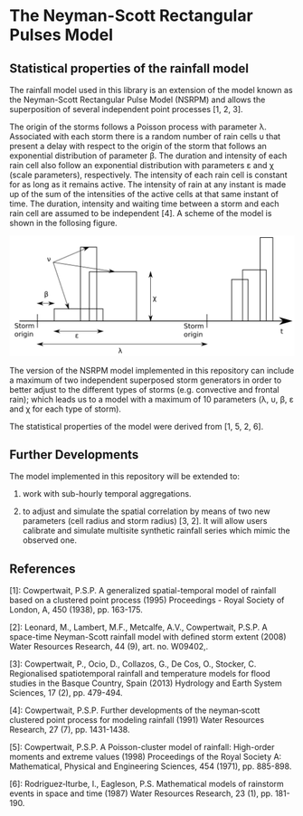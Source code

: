 # The Neyman-Scott Rectangular Pulses Model

## Statistical properties of the rainfall model

The rainfall model used in this library is an extension of the model known as the Neyman-Scott Rectangular Pulse Model (NSRPM) and allows the superposition of several independent point processes [1, 2, 3].

The origin of the storms follows a Poisson process with parameter &lambda;.  Associated with each storm there is a random number of rain cells &upsilon; that present a delay with respect to the origin of the storm that follows an exponential distribution of parameter &beta;. The duration and intensity of each rain cell also follow an exponential distribution with parameters &epsilon; and &chi; (scale parameters), respectively. The intensity of each rain cell is constant for as long as it remains active. The intensity of rain at any instant is made up of the sum of the intensities of the active cells at that same instant of time. The duration, intensity and waiting time between a storm and each rain cell are assumed to be independent [4]. A scheme of the model is shown in the follosing figure.

![Model scheme](ModelScheme.png)

The version of the NSRPM model implemented in this repository can include a maximum of two independent superposed storm generators in order to better adjust to the different types of storms (e.g. convective and frontal rain); which leads us to a model with a maximum of 10 parameters (&lambda;, &upsilon;, &beta;, &epsilon; and &chi; for each type of storm).

The statistical properties of the model were derived from [1, 5, 2, 6].

## Further Developments

The model implemented in this repository will be extended to:

1. work with sub-hourly temporal aggregations.

2. to adjust and simulate the spatial correlation by means of two new parameters (cell radius and storm radius) [3, 2]. It will allow users calibrate and simulate multisite synthetic rainfall series which mimic the observed one.

## References

[1]: Cowpertwait, P.S.P. A generalized spatial-temporal model of rainfall based on a clustered point process
(1995) Proceedings - Royal Society of London, A, 450 (1938), pp. 163-175.

[2]: Leonard, M., Lambert, M.F., Metcalfe, A.V., Cowpertwait, P.S.P. A space-time Neyman-Scott rainfall model with defined storm extent (2008) Water Resources Research, 44 (9), art. no. W09402,.

[3]: Cowpertwait, P., Ocio, D., Collazos, G., De Cos, O., Stocker, C. Regionalised spatiotemporal rainfall and temperature models for flood studies in the Basque Country, Spain (2013) Hydrology and Earth System Sciences, 17 (2), pp. 479-494.

[4]: Cowpertwait, P.S.P. Further developments of the neyman‐scott clustered point process for modeling rainfall
(1991) Water Resources Research, 27 (7), pp. 1431-1438.

[5]: Cowpertwait, P.S.P. A Poisson-cluster model of rainfall: High-order moments and extreme values (1998) Proceedings of the Royal Society A: Mathematical, Physical and Engineering Sciences, 454 (1971), pp. 885-898.

[6]: Rodriguez‐Iturbe, I., Eagleson, P.S. Mathematical models of rainstorm events in space and time
(1987) Water Resources Research, 23 (1), pp. 181-190.

